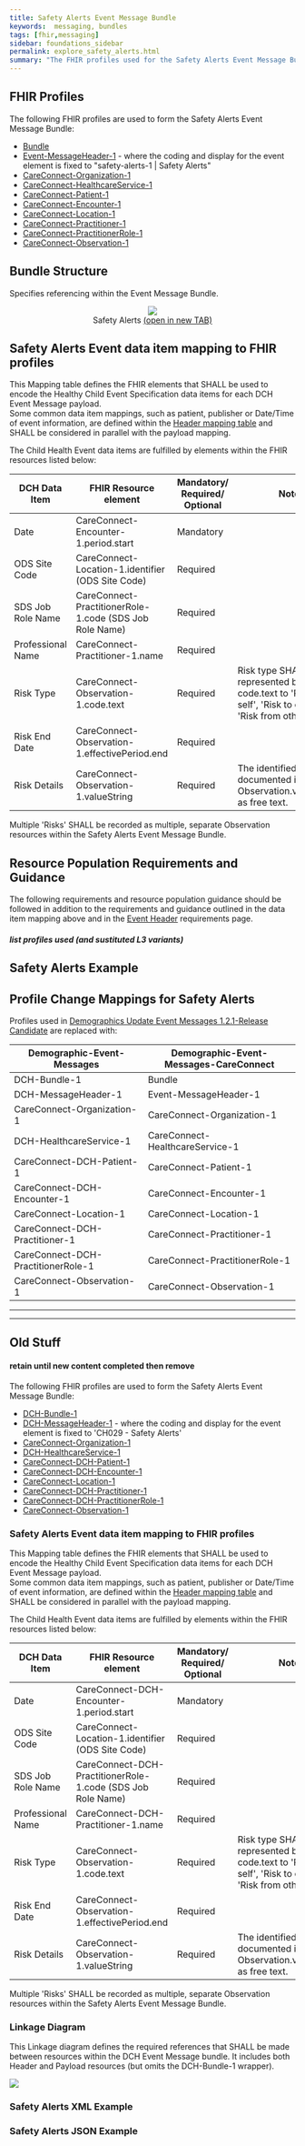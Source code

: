```yaml
---
title: Safety Alerts Event Message Bundle
keywords:  messaging, bundles
tags: [fhir,messaging]
sidebar: foundations_sidebar
permalink: explore_safety_alerts.html
summary: "The FHIR profiles used for the Safety Alerts Event Message Bundle"
---
```


## FHIR Profiles ##

The following FHIR profiles are used to form the Safety Alerts Event Message Bundle:

- [Bundle](http://hl7.org/fhir/STU3/StructureDefinition/Bundle)
- [Event-MessageHeader-1](https://fhir.nhs.uk/STU3/StructureDefinition/Event-MessageHeader-1) - where the coding and display for the event element is fixed to "​safety-alerts-1 \| ​Safety Alerts"
- [CareConnect-Organization-1](https://fhir.hl7.org.uk/STU3/StructureDefinition/CareConnect-Organization-1)
- [CareConnect-HealthcareService-1](https://fhir.hl7.org.uk/STU3/StructureDefinition/CareConnect-HealthcareService-1)
- [CareConnect-Patient-1](https://fhir.hl7.org.uk/STU3/StructureDefinition/CareConnect-Patient-1)
- [CareConnect-Encounter-1](https://fhir.hl7.org.uk/STU3/StructureDefinition/CareConnect-Encounter-1)
- [CareConnect-Location-1](https://fhir.hl7.org.uk/STU3/StructureDefinition/CareConnect-Location-1)
- [CareConnect-Practitioner-1](https://fhir.hl7.org.uk/STU3/StructureDefinition/CareConnect-Practitioner-1)
- [CareConnect-PractitionerRole-1](https://fhir.hl7.org.uk/STU3/StructureDefinition/CareConnect-PractitionerRole-1)
- [CareConnect-Observation-1](https://fhir.hl7.org.uk/STU3/StructureDefinition/CareConnect-Observation-1)


## Bundle Structure

Specifies referencing within the Event Message Bundle.


<div style="text-align:center; margin-bottom:20px" >
	<a href="images/explore/dch-safetyalerts.png" target="_blank"><img src="images/explore/dch-safetyalerts.png"></a><br/>
	Safety Alerts <a href="images/explore/dch-safetyalerts.png" target="_blank">(open in new TAB)</a>
</div>

## Safety Alerts Event data item mapping to FHIR profiles ##

This Mapping table defines the FHIR elements that SHALL be used to encode the Healthy Child Event Specification data items for each DCH Event Message payload.  
Some common data item mappings, such as patient, publisher or Date/Time of event information, are defined within the [Header mapping table](explore_event_header_design.html) and SHALL be considered in parallel with the payload mapping.

The Child Health Event data items are fulfilled by elements within the FHIR resources listed below:

| DCH Data Item     | FHIR Resource element                                       | Mandatory/<br/>Required/<br/>Optional | Note                                                                 |
|-------------------|-------------------------------------------------------------|---------------------------------------|----------------------------------------------------------------------|
| Date              | CareConnect-Encounter-1.period.start                        | Mandatory                             |                                                                      |
| ODS Site Code     | CareConnect-Location-1.identifier (ODS Site Code)           | Required                              |                                                                      |
| SDS Job Role Name | CareConnect-PractitionerRole-1.code (SDS Job Role Name)     | Required                              |                                                                      |
| Professional Name | CareConnect-Practitioner-1.name                             | Required                              |                                                                      |
| Risk Type         | CareConnect-Observation-1.code.text                         | Required                              | Risk type SHALL be represented by setting code.text to 'Risk to self', 'Risk to others' or 'Risk from others'  |
| Risk End Date     | CareConnect-Observation-1.effectivePeriod.end               | Required                              |                                                                      |
| Risk Details      | CareConnect-Observation-1.valueString                       | Required                              | The identified risk is documented in Observation.valueString as free text.          |

Multiple 'Risks' SHALL be recorded as multiple, separate Observation resources within the Safety Alerts Event Message Bundle.

## Resource Population Requirements and Guidance ##

The following requirements and resource population guidance should be followed in addition to the requirements and guidance outlined in the data item mapping above and in the [Event Header](https://developer.nhs.uk/apis/ems-beta/explore_event_header_information.html) requirements page.

#### _list profiles used (and sustituted L3 variants)_ ####

## Safety Alerts Example ##

<script src="https://gist.github.com/IOPS-DEV/8f322b8cc3a32137dc88208a577e438f.js"></script>


## Profile Change Mappings for Safety Alerts ##

Profiles used in [Demographics Update Event Messages 1.2.1-Release Candidate](https://developer.nhs.uk/apis/demographicupdates-120-rc/index.html) are replaced with:

| Demographic-Event-Messages | Demographic-Event-Messages-CareConnect |
|----------------------------|----------------------------------------|
| DCH-Bundle-1 | Bundle |
| DCH-MessageHeader-1 | Event-MessageHeader-1 |
| CareConnect-Organization-1 | CareConnect-Organization-1 |
| DCH-HealthcareService-1 | CareConnect-HealthcareService-1 |
| CareConnect-DCH-Patient-1 | CareConnect-Patient-1 |
| CareConnect-DCH-Encounter-1 | CareConnect-Encounter-1 |
| CareConnect-Location-1 | CareConnect-Location-1 |
| CareConnect-DCH-Practitioner-1 | CareConnect-Practitioner-1 |
| CareConnect-DCH-PractitionerRole-1 | CareConnect-PractitionerRole-1 |
| CareConnect-Observation-1 | CareConnect-Observation-1 |

<hr/>
<hr/>

## Old Stuff ##

#### retain until new content completed then remove ####



The following FHIR profiles are used to form the Safety Alerts Event Message Bundle:

- [DCH-Bundle-1](https://fhir.nhs.uk/STU3/StructureDefinition/DCH-Bundle-1)
- [DCH-MessageHeader-1](https://fhir.nhs.uk/STU3/StructureDefinition/DCH-MessageHeader-1) - where the coding and display for the event element is fixed to 'CH029 - Safety Alerts'
- [CareConnect-Organization-1](https://fhir.hl7.org.uk/STU3/StructureDefinition/CareConnect-Organization-1)
- [DCH-HealthcareService-1](https://fhir.nhs.uk/STU3/StructureDefinition/DCH-HealthcareService-1)
- [CareConnect-DCH-Patient-1](https://fhir.nhs.uk/STU3/StructureDefinition/CareConnect-DCH-Patient-1)
- [CareConnect-DCH-Encounter-1](https://fhir.nhs.uk/STU3/StructureDefinition/CareConnect-DCH-Encounter-1)
- [CareConnect-Location-1](https://fhir.hl7.org.uk/STU3/StructureDefinition/CareConnect-Location-1)
- [CareConnect-DCH-Practitioner-1](https://fhir.nhs.uk/STU3/StructureDefinition/CareConnect-DCH-Practitioner-1)
- [CareConnect-DCH-PractitionerRole-1](https://fhir.nhs.uk/STU3/StructureDefinition/CareConnect-DCH-PractitionerRole-1) 
- [CareConnect-Observation-1](https://fhir.hl7.org.uk/STU3/StructureDefinition/CareConnect-Observation-1)

### Safety Alerts Event data item mapping to FHIR profiles ###

This Mapping table defines the FHIR elements that SHALL be used to encode the Healthy Child Event Specification data items for each DCH Event Message payload.  
Some common data item mappings, such as patient, publisher or Date/Time of event information, are defined within the [Header mapping table](explore_event_header_design.html) and SHALL be considered in parallel with the payload mapping.

The Child Health Event data items are fulfilled by elements within the FHIR resources listed below:

| DCH Data Item     | FHIR Resource element                                       | Mandatory/<br/>Required/<br/>Optional | Note                                                                 |
|-------------------|-------------------------------------------------------------|---------------------------------------|----------------------------------------------------------------------|
| Date              | CareConnect-DCH-Encounter-1.period.start                    | Mandatory                             |                                                                      |
| ODS Site Code     | CareConnect-Location-1.identifier (ODS Site Code)           | Required                              |                                                                      |
| SDS Job Role Name | CareConnect-DCH-PractitionerRole-1.code (SDS Job Role Name) | Required                              |                                                                      |
| Professional Name | CareConnect-DCH-Practitioner-1.name                         | Required                              |                                                                      |
| Risk Type         | CareConnect-Observation-1.code.text                         | Required                              | Risk type SHALL be represented by setting code.text to 'Risk to self', 'Risk to others' or 'Risk from others'  |
| Risk End Date     | CareConnect-Observation-1.effectivePeriod.end               | Required                              |                                                                      |
| Risk Details      | CareConnect-Observation-1.valueString                       | Required                              | The identified risk is documented in Observation.valueString as free text.          |

Multiple 'Risks' SHALL be recorded as multiple, separate Observation resources within the Safety Alerts Event Message Bundle.

### Linkage Diagram ###

This Linkage diagram defines the required references that SHALL be made between resources within the DCH Event Message bundle. It includes both Header and Payload resources (but omits the DCH-Bundle-1 wrapper).

<img src="images/explore/SafetyAlerts.png">

### Safety Alerts XML Example ###

<script src="https://gist.github.com/IOPS-DEV/9cabbe020c71b79b32c8595c17661098.js"></script>

### Safety Alerts JSON Example ###

<script src="https://gist.github.com/IOPS-DEV/898e56846e6b7553efe70e0ce336f565.js"></script>